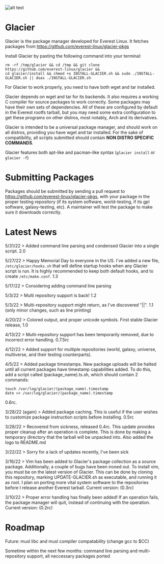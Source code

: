 ![alt text](https://raw.githubusercontent.com/everest-linux/amogus3016/main/glacierlogo.png)

# Glacier
Glacier is the package manager developed for Everest Linux. It fetches packages from https://github.com/everest-linux/glacier-pkgs

Install Glacier by pasting the following command into your terminal:
```
rm -rf /tmp/glacier && cd /tmp && git clone https://github.com/everest-linux/glacier &&
cd glacier/install && chmod +x INSTALL-GLACIER.sh && sudo ./INSTALL-GLACIER.sh || doas ./INSTALL-GLACIER.sh
```
For Glacier to work properly, you need to have both wget and tar installed.

Glacier depends on wget and tar for its backends. It also requires a working C compiler for source packages to work correctly. Some packages may have their own sets of dependencies. All of these are configured by default in the Everest rootfs tarball, but you may need some extra configuration to get these programs on other distros, most notably, Arch and its derivatives.

Glacier is intended to be a universal package manager, and should work on all distros, providing you have wget and tar installed. For the sake of compatibility, all scripts submitted should contain **NON DISTRO SPECIFIC COMMANDS**.

Glacier features both apt-like and pacman-like syntax (`glacier install` or `glacier -f`)

# Submitting Packages

Packages should be submitted by sending a pull request to https://github.com/everest-linux/glacier-pkgs, with your package in the proper testing repository (if its system software, world-testing, if its gpl software, galaxy-testing, etc). A maintainer will test the package to make sure it downloads correctly.
  
# Latest News

5/31/22 > Added command line parsing and condensed Glacier into a single script. 2.0

5/27/22 > Happy Memorial Day to everyone in the US. I've added a new file, `/etc/glacier/hooks.sh` that will define startup hooks when any Glacier script is run. It is highly recommended to keep both default hooks, and to create `/etc/make.conf`. 1.3

5/17/22 > Considering adding command line parsing

5/3/22 > Multi repository support is back! 1.2

5/3/22 > Multi-repository support might return, as I've discovered "||". 1.1 (only minor changes, such as line printing)

4/20/22 > Colored output, and proper unicode symbols. First stable Glacier release, 1.0

4/13/22 > Multi-repository support has been temporarily removed, due to incorrect error handling. 0.7.5rc

4/12/22 > Added support for multiple repositories (world, galaxy, universe, multiverse, and their testing counterparts).
 
 4/5/22 > Added package timestamps. New package uploads will be halted until all current packages have timestamp capabilities added. To do this, add a script called (package_name).ts.sh, which should contain 2 commands:
 ```
 touch /var/log/glacier/(package_name).timestamp
 date >> /var/log/glacier/(package_name).timestamp
 ```
 0.6rc.
 
 3/28/22 (again) > Added package caching. This is useful if the user wishes to customize package instruction scripts before installing. 0.5rc
 
 3/28/22 > Recovered from sickness, released 0.4rc. This update provides proper cleanup after an operation is complete. This is done by making a temporary directory that the tarball will be unpacked into. Also added the logo to README.md
 
 3/22/22 > Sorry for a lack of updates recently, I've been sick 
 
 3/16/22 > Vim has been added to Glacier's package collection as a source package. Additionally, a couple of bugs have been ironed out. To install vim, you must be on the latest version of Glacier. This can be done by cloning this repository, marking UPDATE-GLACIER.sh as executable, and running it as root. I plan on porting more vital system software to the repositories before I release another Everest tarball. Current version: (0.3rc)
 
 3/10/22 > Proper error handling has finally been added! If an operation fails, the package manager will quit, instead of continuing with the operation. Current version: (0.2rc)

# Roadmap

Future: musl libc and musl compiler compatability (change gcc to $CC)

Sometime within the next few months: command line parsing and multi-repository support, all neccessary packages ported
